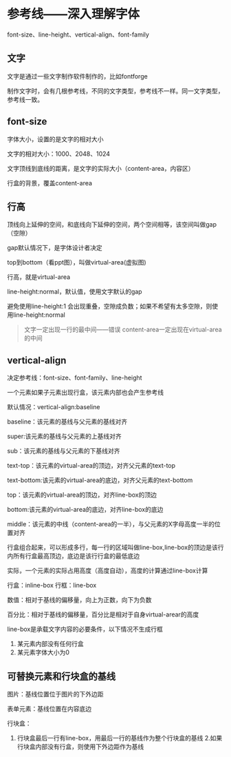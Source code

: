 # 参考线——深入理解字体

font-size、line-height、vertical-align、font-family

## 文字

文字是通过一些文字制作软件制作的，比如fontforge

制作文字时，会有几根参考线，不同的文字类型，参考线不一样。同一文字类型，参考线一致。

## font-size

字体大小，设置的是文字的相对大小

文字的相对大小：1000、2048、1024

文字顶线到底线的距离，是文字的实际大小（content-area，内容区）

行盒的背景，覆盖content-area

## 行高

顶线向上延伸的空间，和底线向下延伸的空间，两个空间相等，该空间叫做gap（空隙）

gap默认情况下，是字体设计者决定

top到bottom（看ppt图），叫做virtual-area(虚拟图)

行高，就是virtual-area

line-height:normal，默认值，使用文字默认的gap

避免使用line-height:1 会出现重叠，空隙成负数；如果不希望有太多空隙，则使用line-height:normal

> 文字一定出现一行的最中间——错误
> content-area一定出现在virtual-area的中间

## vertical-align

决定参考线：font-size、font-family、line-height

一个元素如果子元素出现行盒，该元素内部也会产生参考线

默认情况：vertical-align:baseline

baseline：该元素的基线与父元素的基线对齐 

super:该元素的基线与父元素的上基线对齐

sub：该元素的基线与父元素的下基线对齐

text-top：该元素的virtual-area的顶边，对齐父元素的text-top

text-bottom:该元素的virtual-area的底边，对齐父元素的text-bottom

top：该元素的virtual-area的顶边，对齐line-box的顶边

bottom:该元素的virtual-area的底边，对齐line-box的底边

middle：该元素的中线（content-area的一半），与父元素的X字母高度一半的位置对齐

行盒组合起来，可以形成多行，每一行的区域叫做line-box,line-box的顶边是该行内所有行盒最高顶边，底边是该行行盒的最低底边

实际，一个元素的实际占用高度（高度自动），高度的计算通过line-box计算

行盒：inline-box
行框：line-box

数值：相对于基线的偏移量，向上为正数，向下为负数

百分比：相对于基线的偏移量，百分比是相对于自身virtual-arear的高度

line-box是承载文字内容的必要条件，以下情况不生成行框

1. 某元素内部没有任何行盒 
2. 某元素字体大小为0

## 可替换元素和行块盒的基线

图片：基线位置位于图片的下外边距

表单元素：基线位置在内容底边

行块盒：

1. 行块盒最后一行有line-box，用最后一行的基线作为整个行块盒的基线
2.如果行块盒内部没有行盒，则使用下外边距作为基线